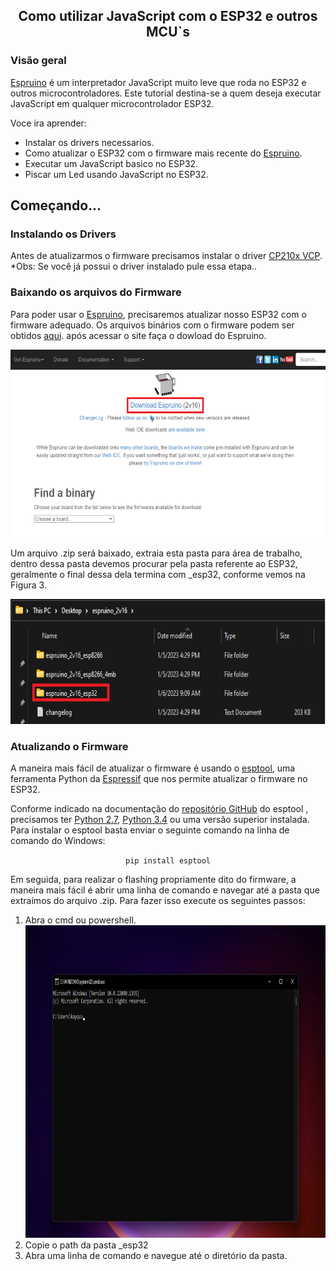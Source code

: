 <h2 align='center'>
  Como utilizar JavaScript com o ESP32 e outros MCU`s
</h2>
<h3>
  Visão geral 
</h3>
<p>
  <a href="https://github.com/espruino/Espruino">Espruino</a> é um interpretador JavaScript muito leve que roda no ESP32 e outros microcontroladores.
  Este tutorial destina-se a quem deseja executar JavaScript em qualquer microcontrolador ESP32.
</p>
<p>
Voce ira aprender:
<ul>
    <li>Instalar os drivers necessarios.</li>  
	<li>Como atualizar o ESP32 com o firmware mais recente do <a href="https://github.com/espruino/Espruino">Espruino</a>.</li>
	<li>Executar um JavaScript basico no ESP32.</li>
	<li>Piscar um Led usando JavaScript no ESP32.</li>
</ul>
<div>
    <h2>Começando...</h2>
      <h3>Instalando os Drivers</h3>
      <p>Antes de atualizarmos o firmware precisamos instalar o driver <a href="https://www.silabs.com/developers/usb-to-uart-bridge-vcp-drivers?tab=downloadso">CP210x VCP</a>. *Obs: Se você já possui o driver  instalado pule essa etapa..</p>
    <h3>Baixando os arquivos do Firmware</h3>
      <p>Para poder usar o <a href="https://github.com/espruino/Espruino">Espruino</a>, precisaremos atualizar nosso ESP32 com o firmware adequado. Os arquivos binários com o firmware podem ser obtidos <a href="http://www.espruino.com/Download">aqui</a>. após acessar o site faça o dowload do Espruino.</p>
      <img src="README\images\Espruino_screen.png" alt="Screen" width="950" height="300">
      <p>Um arquivo .zip será baixado, extraia esta pasta para área de trabalho, dentro dessa pasta devemos procurar pela pasta referente ao ESP32, geralmente o final dessa dela termina com _esp32, conforme vemos na Figura 3. 
      </p>
      <p><img src="README\images\Pasta3.png" alt="Screen" width="800" height="200"></p>
   <h3>Atualizando o Firmware</h3>
   <p>A maneira mais fácil de atualizar o firmware é usando o <a href="https://docs.espressif.com/projects/esptool/en/latest/esp32/">esptool</a>, uma ferramenta Python da <a href="https://www.espressif.com/en">Espressif</a> que nos permite atualizar o firmware no ESP32.</p>
   <p>Conforme indicado na documentação do <a href="https://github.com/espressif/esptool">repositório GitHub</a> do esptool , precisamos ter <a href="https://www.python.org/downloads/">Python 2.7</a>, <a href="https://www.python.org/downloads/">Python 3.4</a> ou uma versão superior instalada. Para instalar o esptool basta enviar o seguinte comando na linha de comando do Windows: </p>
   <p align='center'><code>pip install esptool</code></p>
</div>
<P>Em seguida, para realizar o flashing propriamente dito do firmware, a maneira mais fácil é abrir uma linha de comando e navegar até a pasta que extraímos do arquivo .zip. Para fazer isso execute os seguintes passos:</P>
<ol>
<li>Abra o cmd ou powershell.</li>
<img src="README\images\cMD.png" alt="Screen" width="950" height="500">
<li>Copie o path da pasta _esp32</li>
<li>Abra uma linha de comando e navegue até o diretório da pasta.</li>
</ol>

</p>
